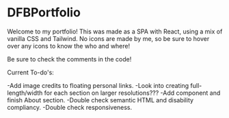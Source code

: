 # DFBPortfolio

Welcome to my portfolio! This was made as a SPA with React, using a mix of vanilla CSS and Tailwind. No icons are made by me, so be sure
to hover over any icons to know the who and where!

Be sure to check the comments in the code! 

Current To-do's:

-Add image credits to floating personal links.
-Look into creating full-length/width for each section on larger resolutions???
-Add component and finish About section.
-Double check semantic HTML and disability compliancy.
-Double check responsiveness.
